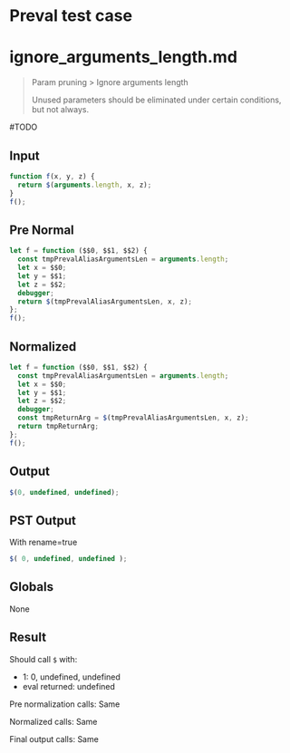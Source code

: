 # Preval test case

# ignore_arguments_length.md

> Param pruning > Ignore arguments length
>
> Unused parameters should be eliminated under certain conditions, but not always.

#TODO

## Input

`````js filename=intro
function f(x, y, z) {
  return $(arguments.length, x, z);
}
f();
`````

## Pre Normal

`````js filename=intro
let f = function ($$0, $$1, $$2) {
  const tmpPrevalAliasArgumentsLen = arguments.length;
  let x = $$0;
  let y = $$1;
  let z = $$2;
  debugger;
  return $(tmpPrevalAliasArgumentsLen, x, z);
};
f();
`````

## Normalized

`````js filename=intro
let f = function ($$0, $$1, $$2) {
  const tmpPrevalAliasArgumentsLen = arguments.length;
  let x = $$0;
  let y = $$1;
  let z = $$2;
  debugger;
  const tmpReturnArg = $(tmpPrevalAliasArgumentsLen, x, z);
  return tmpReturnArg;
};
f();
`````

## Output

`````js filename=intro
$(0, undefined, undefined);
`````

## PST Output

With rename=true

`````js filename=intro
$( 0, undefined, undefined );
`````

## Globals

None

## Result

Should call `$` with:
 - 1: 0, undefined, undefined
 - eval returned: undefined

Pre normalization calls: Same

Normalized calls: Same

Final output calls: Same
